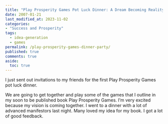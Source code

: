 ```yaml
---
title: "Play Prosperity Games Pot Luck Dinner: A Dream Becoming Reality"
date: 2007-01-21
last_modified_at: 2023-11-02
categories:
- "Success and Prosperity"
tags:
  - idea-generation
  - games
permalink: /play-prosperity-games-dinner-party/
published: true
comments: true
aside:
  toc: true
---
```

I just sent out invitations to my friends for the first Play Prosperity Games pot luck dinner. 
<!--more-->
We are going to get together and play some of the games that I outline in my soon to be published book Play Prosperity Games. I’m very excited because my vision is coming together. I went to a dinner with a lot of advanced manifestors last night. Many loved my idea for my book. I got a lot of good feedback.